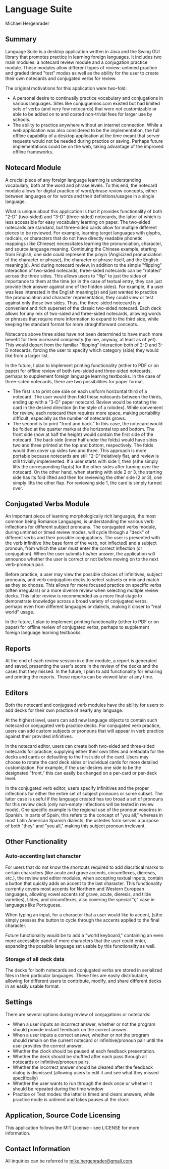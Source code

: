 <h1>Language Suite</h1>
Michael Hergenrader

<h2>Summary</h2>

Language Suite is a desktop application written in Java and the Swing GUI library that promotes practice in learning foreign languages. It includes two main modules: a notecard review module and a conjugation practice module. These modules allow different types of review: untimed practice and graded timed "test" modes as well as the ability for the user to create their own notecards and conjugated verbs for review.

The original motivations for this application were two-fold:
- A personal desire to continually practice vocabulary and conjugations in various languages. Sites like conjuguemos.com existed but had limited sets of verbs (and very few notecards) that were not customizable or able to be added on to and costed non-trivial fees for larger use by schools.
- The ability to practice anywhere without an internet connection. While a web application was also considered to be the implementation, the full offline capability of a desktop application at the time meant that server requests would not be needed during practice or saving. Perhaps future implementations could be on the web, taking advantage of the improved offline frameworks.

<h2>Notecard Module</h2>

A crucial piece of any foreign language learning is understanding vocabulary, both at the word and phrase levels. To this end, the notecard module allows for digital practice of word/phrase review concepts, either between languages or for words and their definitions/usages in a single language.

What is unique about this application is that it provides functionality of both "2-D" (two-sided) and "3-D" (three-sided) notecards, the latter of which is less accessible for easy vocabulary learning on paper. The two-sided notecards are standard, but three-sided cards allow for multiple different pieces to be reviewed. For example, learning target languages with glyphs, radicals, or characters that do not have directly readable phonetic mappings (like Chinese) necessitates learning the pronunciation, character, and source language meaning. Continuing the Chinese example, starting from English, one side could represent the pinyin (Anglicized pronunciation of the character or phrase), the character or phrase itself, and the English meaning(s). And during notecard review, in addition to the simple "flipping" interaction of two-sided notecards, three-sided notecards can be "rotated" across the three sides. This allows users to "flip" to just the sides of importance to them at the time (or in the case of textual entry, they can just provide their answer against one of the hidden sides). For example, if a user was less interested in the English meaning(s) and just wanted to practice the pronunciation and character representation, they could view or test against only those two sides. Thus, the three-sided notecard is a convenient and rich superset of the classic two-sided notecard. Each deck allows for any mix of two-sided and three-sided notecards, allowing words or phrases that require more information to expand to the third side, while keeping the standard format for more straightforward concepts.

Notecards above three sides have not been determined to have much more benefit for their increased complexity (by me, anyway, at least as of yet). This would depart from the familiar "flipping" interaction both of 2-D and 3-D notecards, forcing the user to specify which category (side) they would like from a larger list.

In the future, I plan to implement printing functionality (either to PDF or on paper) for offline review of both two-sided and three-sided notecards, perhaps to supplement foreign language learning textbooks. In the case of three-sided notecards, there are two possibilities for paper format.
- The first is to print one side on each uniform horizontal third of a notecard. The user would then fold these notecards between the thirds, ending up with a "3-D" paper notecard. Review would be rotating the card in the desired direction (in the style of a rolodex). While convenient for review, each notecard then requires more space, making portability difficult, especially as the number of notecards grows.
- The second is to print "front and back." In this case, the notecard would be folded at the quarter marks at the horizontal top and bottom. The front side (now at half the height) would contain the first side of the notecard. The back side (inner half under the folds) would have sides two and three printed at the top and bottom, respectively. The folds would then cover up sides two and three. This approach is more portable because notecards are still "2-D"/relatively flat, and review is still trivially implemented. If a user starts with side 1, then (s)he simply lifts the corresponding flap(s) for the other sides after turning over the notecard. On the other hand, when starting with side 2 or 3, the starting side has its fold lifted and then for reviewing the other side (2 or 3), one simply lifts the other flap. For reviewing side 1, the card is simply turned over.

<h2>Conjugated Verbs Module</h2>

An important piece of learning morphologically rich languages, the most common being Romance Languages, is understanding the various verb inflections for different subject pronouns. The conjugated verbs module, during untimed or timed review modes, will cycle through a "deck" of different verbs and their possible conjugations. The user is presented with the verb infinitive (the base form of the verb, not inflected) and a subject pronoun, from which the user must enter the correct inflection (or conjugation). When the user submits his/her answer, the application will announce whether the user is correct or not before moving on to the next verb-pronoun pair.

Before practice, a user may view the possible choices of infinitives, subject pronouns, and verb conjugation decks to select subsets or mix and match as they so choose. This allows for more focused practice on specific verbs (often irregulars) or a more diverse review when selecting multiple review decks. This latter review is recommended as a more final stage to demonstrate knowledge across a broad variety of conjugated verbs, perhaps even from different languages or dialects, making it closer to "real world" usage.

In the future, I plan to implement printing functionality (either to PDF or on paper) for offline review of conjugated verbs, perhaps to supplement foreign language learning textbooks.

<h2>Reports</h2>

At the end of each review session in either module, a report is generated and saved, presenting the user's score in the review of the decks and the cases that they missed. In the future, I plan to add functionality for emailing and printing the reports. These reports can be viewed later at any time.

<h2>Editors</h2>

Both the notecard and conjugated verb modules have the ability for users to add decks for their own practice of nearly any language.

At the highest level, users can add new language objects to contain such notecard or conjugated verb practice decks. For conjugated verb practice, users can add custom subjects or pronouns that will appear in verb practice against their provided infinitives.

In the notecard editor, users can create both two-sided and three-sided notecards for practice, supplying either their own titles and metadata for the decks and cards or defaulting to the first side of the card. Users may choose to rotate the card deck sides or individual cards for more detailed customization. For example, if the user desires one side to be the designated "front," this can easily be changed on a per-card or per-deck level.

In the conjugated verb editor, users specify infinitives and the proper inflections for either the entire set of subject pronouns or some subset. The latter case is useful if the language created has too broad a set of pronouns for this review deck (only non-empty inflections will be tested in review mode). One specific example is the regional use of the pronoun vosotros in Spanish. In parts of Spain, this refers to the concept of "you all," whereas in most Latin American Spanish dialects, the ustedes form serves a purpose of both "they" and "you all," making this subject pronoun irrelevant.

<h2>Other Functionality</h2>

<h3>Auto-accenting last character</h3>

For users that do not know the shortcuts required to add diacritical marks to certain characters (like acute and grave accents, circumflexes, diereses, etc.), the review and editor modules, when accepting textual inputs, contain a button that quickly adds an accent to the last character. This functionality currently covers most accents for Northern and Western European languages, allowing vowel accents (of grave, acute, dieresis, and tilde varieties), tildes, and circumflexes, also covering the special "ç" case in languages like Portuguese.

When typing an input, for a character that a user would like to accent, (s)he simply presses the button to cycle through the accents applied to the final character.

Future functionality would be to add a "world keyboard," containing an even more accessible panel of more characters that the user could enter, expanding the possible language set usable by this functionality as well.

<h3>Storage of all deck data</h3>

The decks for both notecards and conjugated verbs are stored in serialized files in their particular languages. These files are easily distributable, allowing for different users to contribute, modify, and share different decks in an easily usable format.

<h2>Settings</h2>

There are several options during review of conjugations or notecards:
- When a user inputs an incorrect answer, whether or not the program should provide instant feedback on the correct answer.
- When a user inputs a correct answer, whether or not the program should remain on the current notecard or infinitive/pronoun pair until the user provides the correct answer.
- Whether the clock should be paused at each feedback presentation.
- Whether the deck should be shuffled after each pass through all notecards or infinitive/pronoun pairs.
- Whether the incorrect answer should be cleared after the feedback dialog is dismissed (allowing users to edit it and see what they missed specifically)
- Whether the user wants to run through the deck once or whether it should be repeated during the time window
- Practice or Test modes: the latter is timed and clears answers, while practice mode is untimed and takes pauses at the clock

<h2>Application, Source Code Licensing</h2>

This application follows the MIT License - see LICENSE for more information.

<h2>Contact Information</h2>

All inquiries can be referred to mike.hergenrader@gmail.com.
